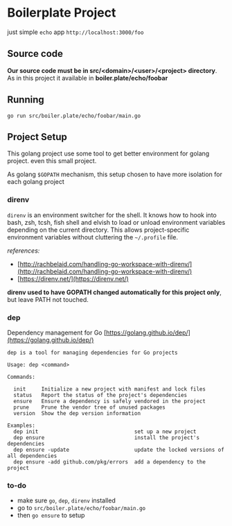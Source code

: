 # Boilerplate Project

just simple `echo` app `http://localhost:3000/foo`

## Source code

**Our source code must be in src/<domain\>/<user\>/<project\> directory**. 
As in this project it available in **boiler.plate/echo/foobar**

## Running

`go run src/boiler.plate/echo/foobar/main.go`

## Project Setup

This golang project use some tool to get better environment for golang project. even this small project.

As golang `$GOPATH` mechanism, this setup chosen to have more isolation for each golang project

### direnv

`direnv` is an environment switcher for the shell. It knows how to hook into bash, zsh, tcsh, fish shell and elvish to load or unload environment variables depending on the current directory. This allows project-specific environment variables without cluttering the `~/.profile` file. 

*references:*

- [http://rachbelaid.com/handling-go-workspace-with-direnv/](http://rachbelaid.com/handling-go-workspace-with-direnv/)
- [https://direnv.net/](https://direnv.net/)

**direnv used to have GOPATH changed automatically for this project only**, but leave PATH not touched.

### dep

Dependency management for Go [https://golang.github.io/dep/](https://golang.github.io/dep/)

```
dep is a tool for managing dependencies for Go projects

Usage: dep <command>

Commands:

  init     Initialize a new project with manifest and lock files
  status   Report the status of the project's dependencies
  ensure   Ensure a dependency is safely vendored in the project
  prune    Prune the vendor tree of unused packages
  version  Show the dep version information

Examples:
  dep init                               set up a new project
  dep ensure                             install the project's dependencies
  dep ensure -update                     update the locked versions of all dependencies
  dep ensure -add github.com/pkg/errors  add a dependency to the project
```

### to-do

- make sure `go`, `dep`, `direnv` installed
- go to `src/boiler.plate/echo/foobar/main.go`
- then `go ensure` to setup